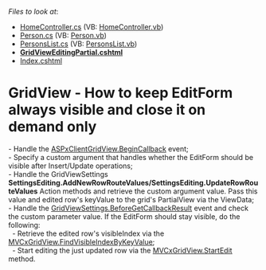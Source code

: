 <!-- default file list -->
*Files to look at*:

* [HomeController.cs](./CS/Sample/Controllers/HomeController.cs) (VB: [HomeController.vb](./VB/Sample/Controllers/HomeController.vb))
* [Person.cs](./CS/Sample/Models/Person.cs) (VB: [Person.vb](./VB/Sample/Models/Person.vb))
* [PersonsList.cs](./CS/Sample/Models/PersonsList.cs) (VB: [PersonsList.vb](./VB/Sample/Models/PersonsList.vb))
* **[GridViewEditingPartial.cshtml](./CS/Sample/Views/Home/GridViewEditingPartial.cshtml)**
* [Index.cshtml](./CS/Sample/Views/Home/Index.cshtml)
<!-- default file list end -->
# GridView - How to keep EditForm always visible and close it on demand only


<p>- Handle the <a href="http://documentation.devexpress.com/#AspNet/DevExpressWebASPxGridViewScriptsASPxClientGridView_BeginCallbacktopic"><u>ASPxClientGridView.BeginCallback</u></a> event;<br />
- Specify a custom argument that handles whether the EditForm should be visible after Insert/Update operations;<br />
- Handle the GridViewSettings <strong>SettingsEditing.AddNewRowRouteValues/SettingsEditing.UpdateRowRouteValues</strong> Action methods and retrieve the custom argument value. Pass this value and edited row's keyValue to the grid's PartialView via the ViewData;<br />
- Handle the <a href="http://documentation.devexpress.com/#AspNet/DevExpressWebMvcGridViewSettings_BeforeGetCallbackResulttopic"><u>GridViewSettings.BeforeGetCallbackResult</u></a> event and check the custom parameter value. If the EditForm should stay visible, do the following:<br />
  - Retrieve the edited row's visibleIndex via the <a href="http://documentation.devexpress.com/#AspNet/DevExpressWebASPxGridViewASPxGridView_FindVisibleIndexByKeyValuetopic"><u>MVCxGridView.FindVisibleIndexByKeyValue</u></a>;<br />
  - Start editing the just updated row via the <a href="http://documentation.devexpress.com/#AspNet/DevExpressWebASPxGridViewASPxGridView_StartEdittopic"><u>MVCxGridView.StartEdit</u></a> method.</p>

<br/>


